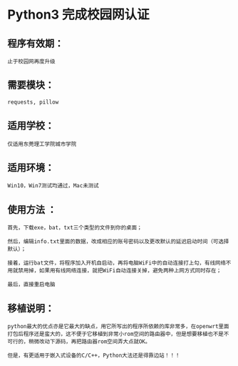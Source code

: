 Python3 完成校园网认证
=====================

程序有效期：<br>
------------------
    止于校园网再度升级
需要模块：<br>
--------------------
    requests, pillow
适用学校：<br>
---------------------
    仅适用东莞理工学院城市学院
适用环境：<br>
---------------------
    Win10，Win7测试均通过，Mac未测试
使用方法 ：<br>
--------------------
    首先，下载exe，bat，txt三个类型的文件到你的桌面；
    
    然后，编辑info.txt里面的数据，改成相应的账号密码以及更改默认的延迟启动时间（可选择默认）；
    
    接着，运行bat文件，将程序加入开机自启动，再将电脑WiFi中的自动连接打上勾，有线网络不用就禁用掉，如果用有线网络连接，就把WiFi自动连接关掉，避免两种上网方式同时存在；
    
    最后，直接重启电脑
移植说明：<br>
--------------------
    python最大的优点亦是它最大的缺点，用它所写出的程序所依赖的库非常多，在openwrt里面打包后程序还是蛮大的，这不便于它移植到非常小rom空间的路由器中，但是想要移植也不是不可行的，稍微改动下源码，再把路由器rom空间弄大点就OK。
    
    但是，有更适用于嵌入式设备的C/C++，Python大法还是得靠边站！！！
